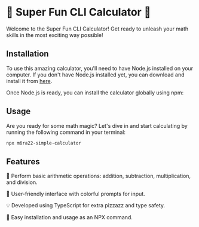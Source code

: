 # 🌟 Super Fun CLI Calculator 🎉

Welcome to the Super Fun CLI Calculator! Get ready to unleash your math skills in the most exciting way possible!

## Installation

To use this amazing calculator, you'll need to have Node.js installed on your computer. If you don't have Node.js installed yet, you can download and install it from [here](https://nodejs.org/).

Once Node.js is ready, you can install the calculator globally using npm:

## Usage

Are you ready for some math magic? Let's dive in and start calculating by running the following command in your terminal:

```bash
npx m6ra22-simple-calculator
```
## Features
🌟 Perform basic arithmetic operations: addition, subtraction, multiplication, and division.

🎉 User-friendly interface with colorful prompts for input.

💡 Developed using TypeScript for extra pizzazz and type safety.

🚀 Easy installation and usage as an NPX command.





